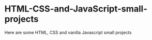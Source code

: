 # HTML-CSS-and-JavaScript-small-projects
Here are some HTML, CSS and vanilla Javascript small projects
